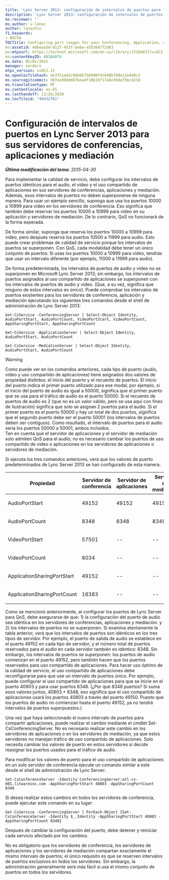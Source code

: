 ```yaml
---
title: 'Lync Server 2013: configuración de intervalos de puertos para los servidores de conferencias, aplicaciones y mediación'
description: 'Lync Server 2013: configuración de intervalos de puertos para los servidores de conferencias, aplicaciones y mediación.'
ms.reviewer: ''
ms.author: v-lanac
author: lanachin
f1.keywords:
- NOCSH
TOCTitle: Configuring port ranges for your Conferencing, Application, and Mediation servers
ms:assetid: 4d6eaa5d-0127-453f-be6a-e55384772d83
ms:mtpsurl: https://technet.microsoft.com/en-us/library/JJ204872(v=OCS.15)
ms:contentKeyID: 48184074
ms.date: 05/01/2015
manager: serdars
mtps_version: v=OCS.15
ms.openlocfilehash: eb3f51e42c86b667b6990f41640bf09e12e840c2
ms.sourcegitcommit: 36fee89bb887bea4f18b19f17a8c69daf5bc423d
ms.translationtype: MT
ms.contentlocale: es-ES
ms.lasthandoff: 11/26/2020
ms.locfileid: "49432761"
---
```

# <a name="configuring-port-ranges-in-lync-server-2013-for-your-conferencing-application-and-mediation-servers"></a>Configuración de intervalos de puertos en Lync Server 2013 para sus servidores de conferencias, aplicaciones y mediación

<div data-xmlns="http://www.w3.org/1999/xhtml">

<div class="topic" data-xmlns="http://www.w3.org/1999/xhtml" data-msxsl="urn:schemas-microsoft-com:xslt" data-cs="https://msdn.microsoft.com/">

<div data-asp="https://msdn2.microsoft.com/asp">



</div>

<div id="mainSection">

<div id="mainBody">

<span> </span>

_**Última modificación del tema:** 2015-04-30_

Para implementar la calidad de servicio, debe configurar los intervalos de puertos idénticos para el audio, el vídeo y el uso compartido de aplicaciones en sus servidores de conferencias, aplicaciones y mediación. Además, esos intervalos de puertos no deben superponerse de ninguna manera. Para usar un ejemplo sencillo, suponga que usa los puertos 10000 a 10999 para vídeo en los servidores de conferencia. Eso significa que también debe reservar los puertos 10000 a 10999 para vídeo en su aplicación y servidores de mediación. De lo contrario, QoS no funcionará de la forma esperada.

De forma similar, suponga que reserva los puertos 10000 a 10999 para video, pero después reserva los puertos 10500 a 11999 para audio. Esto puede crear problemas de calidad de servicio porque los intervalos de puertos se superponen. Con QoS, cada modalidad debe tener un único conjunto de puertos: Si usas los puertos 10000 a 10999 para video, tendrás que usar un intervalo diferente (por ejemplo, 11000 a 11999 para audio).

De forma predeterminada, los intervalos de puertos de audio y vídeo no se superponen en Microsoft Lync Server 2013; sin embargo, los intervalos de puertos asignados al uso compartido de aplicaciones se superponen con los intervalos de puertos de audio y vídeo. (Que, a su vez, significa que ninguno de estos intervalos es único). Puede comprobar los intervalos de puertos existentes para los servidores de conferencia, aplicación y mediación ejecutando los siguientes tres comandos desde el shell de administración de Lync Server 2013:

    Get-CsService -ConferencingServer | Select-Object Identity, AudioPortStart, AudioPortCount, VideoPortStart, VideoPortCount, AppSharingPortStart, AppSharingPortCount
    
    Get-CsService -ApplicationServer | Select-Object Identity, AudioPortStart, AudioPortCount
    
    Get-CsService -MediationServer | Select-Object Identity, AudioPortStart, AudioPortCount

<div>


> [!WARNING]  
> Como puede ver en los comandos anteriores, cada tipo de puerto (audio, vídeo y uso compartido de aplicaciones) tiene asignados dos valores de propiedad distintos: el inicio del puerto y el recuento de puertos. El inicio del puerto indica el primer puerto utilizado para ese modal; por ejemplo, si el inicio del puerto de audio es igual a 50000, significa que el primer puerto que se usa para el tráfico de audio es el puerto 50000. Si el recuento de puertos de audio es 2 (que no es un valor válido, pero se usa aquí con fines de ilustración) significa que solo se asignan 2 puertos para el audio. Si el primer puerto es el puerto 50000 y hay un total de dos puertos, significa que el segundo puerto debe ser el puerto 50001 (los intervalos de puertos deben ser contiguos). Como resultado, el intervalo de puertos para el audio sería los puertos 50000 a 50001, ambos incluidos.<BR>Ten en cuenta que el servidor de aplicaciones y el servidor de mediación solo admiten QoS para el audio; no es necesario cambiar los puertos de uso compartido de vídeo o aplicaciones en los servidores de aplicaciones o servidores de mediación.



</div>

Si ejecuta los tres comandos anteriores, verá que los valores de puerto predeterminados de Lync Server 2013 se han configurado de esta manera:


<table>
<colgroup>
<col style="width: 25%" />
<col style="width: 25%" />
<col style="width: 25%" />
<col style="width: 25%" />
</colgroup>
<thead>
<tr class="header">
<th>Propiedad</th>
<th>Servidor de conferencia</th>
<th>Servidor de aplicaciones</th>
<th>Servidor de mediación</th>
</tr>
</thead>
<tbody>
<tr class="odd">
<td><p>AudioPortStart</p></td>
<td><p>49152</p></td>
<td><p>49152</p></td>
<td><p>49152</p></td>
</tr>
<tr class="even">
<td><p>AudioPortCount</p></td>
<td><p>8348</p></td>
<td><p>8348</p></td>
<td><p>8348</p></td>
</tr>
<tr class="odd">
<td><p>VideoPortStart</p></td>
<td><p>57501</p></td>
<td><p>--</p></td>
<td><p>--</p></td>
</tr>
<tr class="even">
<td><p>VideoPortCount</p></td>
<td><p>8034</p></td>
<td><p>--</p></td>
<td><p>--</p></td>
</tr>
<tr class="odd">
<td><p>ApplicationSharingPortStart</p></td>
<td><p>49152</p></td>
<td><p>--</p></td>
<td><p>--</p></td>
</tr>
<tr class="even">
<td><p>ApplicationSharingPortCount</p></td>
<td><p>16383</p></td>
<td><p>--</p></td>
<td><p>--</p></td>
</tr>
</tbody>
</table>


Como se mencionó anteriormente, al configurar los puertos de Lync Server para QoS, debe asegurarse de que: 1) la configuración del puerto de audio sea idéntica en los servidores de conferencias, aplicaciones y mediación. y 2) los intervalos de puertos no se superponen. Si examina atentamente la tabla anterior, verá que los intervalos de puertos son idénticos en los tres tipos de servidor. Por ejemplo, el puerto de salida de audio se establece en el puerto 49152 en cada tipo de servidor, y el número total de puertos reservados para el audio en cada servidor también es idéntico: 8348. Sin embargo, los intervalos de puertos se superponen: los puertos de audio comienzan en el puerto 49152, pero también hacen que los puertos reservados para uso compartido de aplicaciones. Para hacer uso óptimo de la calidad de servicio, el uso compartido de aplicaciones debe reconfigurarse para que use un intervalo de puertos único. Por ejemplo, puede configurar el uso compartido de aplicaciones para que se inicie en el puerto 40803 y para usar puertos 8348. (¿Por qué 8348 puertos? Si suma esos valores juntos, 40803 + 8348, eso significa que el uso compartido de aplicaciones usará los puertos 40803 a través del puerto 49150. Puesto que los puertos de audio no comienzan hasta el puerto 49152, ya no tendrá intervalos de puertos superpuestos.)

Una vez que haya seleccionado el nuevo intervalo de puertos para compartir aplicaciones, puede realizar el cambio mediante el cmdlet Set-CsConferencingServer. No es necesario realizar este cambio en los servidores de aplicaciones o en los servidores de mediación, ya que estos servidores no manejan tráfico de uso compartido de aplicaciones. Solo necesita cambiar los valores de puerto en estos servidores si decide reasignar los puertos usados para el tráfico de audio.

Para modificar los valores de puerto para el uso compartido de aplicaciones en un solo servidor de conferencia ejecute un comando similar a este desde el shell de administración de Lync Server:

    Set-CsConferenceServer -Identity ConferencingServer:atl-cs-001.litwareinc.com -AppSharingPortStart 40803 -AppSharingPortCount 8348

Si desea realizar estos cambios en todos los servidores de conferencia, puede ejecutar este comando en su lugar:

    Get-CsService -ConferencingServer | ForEach-Object {Set-CsConferenceServer -Identity $_.Identity -AppSharingPortStart 40803 -AppSharingPortCount 8348}

Después de cambiar la configuración del puerto, debe detener y reiniciar cada servicio afectado por los cambios.

No es obligatorio que los servidores de conferencia, los servidores de aplicaciones y los servidores de mediación compartan exactamente el mismo intervalo de puertos; el único requisito es que se reserven intervalos de puertos exclusivos en todos los servidores. Sin embargo, la administración generalmente será más fácil si usa el mismo conjunto de puertos en todos los servidores.

</div>

<span> </span>

</div>

</div>

</div>


